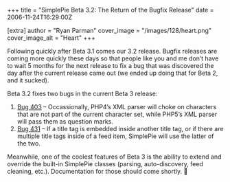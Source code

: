 +++
title = "SimplePie Beta 3.2: The Return of the Bugfix Release"
date = 2006-11-24T16:29:00Z

[extra]
author = "Ryan Parman"
cover_image = "/images/128/heart.png"
cover_image_alt = "Heart"
+++

Following quickly after Beta 3.1 comes our 3.2 release. Bugfix releases are coming more quickly these days so that people like you and me don’t have to wait 5 months for the next release to fix a bug that was discovered the day after the current release came out (we ended up doing that for Beta 2, and it sucked).

Beta 3.2 fixes two bugs in the current Beta 3 release:

1.  [Bug 403](/support/viewtopic.php?id=403) – Occassionally, PHP4’s XML parser will choke on characters that are not part of the current character set, while PHP5’s XML parser will pass them as question marks.
2.  [Bug 431](/support/viewtopic.php?id=431) – If a title tag is embedded inside another title tag, or if there are multiple title tags inside of a feed item, SimplePie will use the latter of the two.

Meanwhile, one of the coolest features of Beta 3 is the ability to extend and override the built-in SimplePie classes (parsing, auto-discovery, feed cleaning, etc.). Documentation for those should come shortly. 🙂
